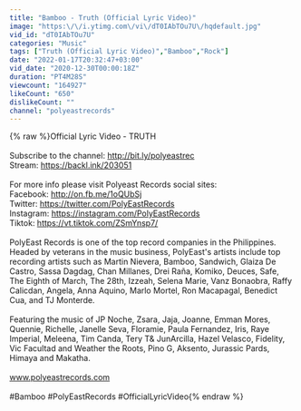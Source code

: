 ```yaml
---
title: "Bamboo - Truth (Official Lyric Video)"
image: "https:\/\/i.ytimg.com\/vi\/dT0IAbTOu7U\/hqdefault.jpg"
vid_id: "dT0IAbTOu7U"
categories: "Music"
tags: ["Truth (Official Lyric Video)","Bamboo","Rock"]
date: "2022-01-17T20:32:47+03:00"
vid_date: "2020-12-30T00:00:18Z"
duration: "PT4M28S"
viewcount: "164927"
likeCount: "650"
dislikeCount: ""
channel: "polyeastrecords"
---
```

{% raw %}Official Lyric Video - TRUTH<br /><br />Subscribe to the channel: <a rel="nofollow" target="blank" href="http://bit.ly/polyeastrec">http://bit.ly/polyeastrec</a><br />Stream: <a rel="nofollow" target="blank" href="https://backl.ink/203051">https://backl.ink/203051</a><br /><br />For more info please visit Polyeast Records social sites:<br />Facebook: <a rel="nofollow" target="blank" href="http://on.fb.me/1oQUbSj">http://on.fb.me/1oQUbSj</a><br />Twitter: <a rel="nofollow" target="blank" href="https://twitter.com/PolyEastRecords">https://twitter.com/PolyEastRecords</a><br />Instagram: <a rel="nofollow" target="blank" href="https://instagram.com/PolyEastRecords">https://instagram.com/PolyEastRecords</a> <br />Tiktok: <a rel="nofollow" target="blank" href="https://vt.tiktok.com/ZSmYnsp7/">https://vt.tiktok.com/ZSmYnsp7/</a><br /><br />PolyEast Records is one of the top record companies in the Philippines. Headed by veterans in the music business, PolyEast's artists include top recording artists such as Martin Nievera, Bamboo, Sandwich, Glaiza De Castro, Sassa Dagdag, Chan Millanes, Drei Raña, Komiko, Deuces, Safe, The Eighth of March, The 28th, Izzeah, Selena Marie, Vanz Bonaobra, Raffy Calicdan, Angela, Anna Aquino, Marlo Mortel, Ron Macapagal, Benedict Cua, and TJ Monterde. <br /><br />Featuring the music of JP Noche, Zsara, Jaja, Joanne, Emman Mores, Quennie, Richelle, Janelle Seva, Floramie, Paula Fernandez, Iris, Raye Imperial, Meleena, Tim Canda, Tery T&amp; JunArcilla, Hazel Velasco, Fidelity, Vic Facultad and Weather the Roots, Pino G, Aksento, Jurassic Pards, Himaya and Makatha.<br /><br />www.polyeastrecords.com<br /><br />#Bamboo #PolyEastRecords #OfficialLyricVideo{% endraw %}
